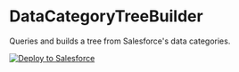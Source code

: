 # DataCategoryTreeBuilder
Queries and builds a tree from Salesforce's data categories.

<a href="https://githubsfdeploy.herokuapp.com?owner=ryemcc&repo=DataCategoryTreeBuilder">
  <img alt="Deploy to Salesforce"
       src="https://raw.githubusercontent.com/afawcett/githubsfdeploy/master/deploy.png">
</a>
